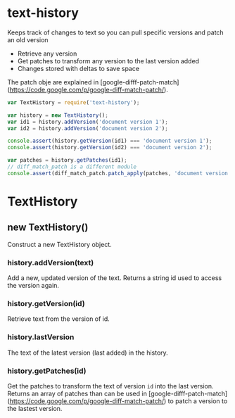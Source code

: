 # text-history
Keeps track of changes to text so you can pull specific versions and patch an old version

* Retrieve any version
* Get patches to transform any version to the last version added
* Changes stored with deltas to save space

The patch obje are explained in [google-difff-patch-match] (https://code.google.com/p/google-diff-match-patch/).

```javascript
var TextHistory = require('text-history');

var history = new TextHistory();
var id1 = history.addVersion('document version 1');
var id2 = history.addVersion('document version 2');

console.assert(history.getVersion(id1) === 'document version 1');
console.assert(history.getVersion(id2) === 'document version 2');

var patches = history.getPatches(id1);
// diff_match_patch is a different module
console.assert(diff_match_patch.patch_apply(patches, 'document version 1')[0] === 'document version 2');

```
# TextHistory
## new TextHistory()
Construct a new TextHistory object.
### history.addVersion(text)
Add a new, updated version of the text. Returns a string id used to access the version again.
### history.getVersion(id)
Retrieve text from the version of id.
### history.lastVersion
The text of the latest version (last added) in the history.
### history.getPatches(id)
Get the patches to transform the text of version `id` into the last version. Returns an array of patches than can be used in [google-difff-patch-match] (https://code.google.com/p/google-diff-match-patch/) to patch a version to the lastest version.
